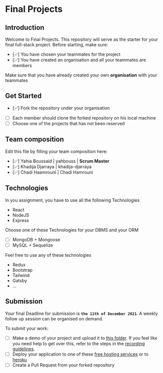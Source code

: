 # Final Projects

## Introduction

Welcome to Final Projects. This repository will serve as the starter for your final full-stack project.
Before starting, make sure:

- [✅] You have chosen your teammates for the project
- [✅] You have created an organisation and all your teammates are members

Make sure that you have already created your own **organisation** with your teammates

## Get Started

- [✅] Fork the repository under your organisation
- [ ] Each member should clone the forked repository on his local machine
- [ ] Choose one of the projects that has not been reserved

## Team composition

Edit this file by filling your team composition here:

- [✅] Yahia Boussaid | yahbouss | **Scrum Master**
- [✅] Khadija Djarraya | khadija-djarraya
- [✅] Chadi Haamrouni | Chadi Hamrouni

## Technologies

In you assignment, you have to use all the following Technologies

- React
- NodeJS
- Express

Choose one of these Technologies for your DBMS and your ORM

- [ ] MongoDB + Mongoose
- [ ] MySQL + Sequelize

Feel free to use any of these technologies

- Redux
- Bootstrap
- Tailwind
- Gatsby
- ...

## Submission

Your final Deadline for submission is **`the 11th of December 2021`**. A weekly follow up session can be organised on demand.

To submit your work:

- [ ] Make a demo of your project and upload it to [this folder](https://drive.google.com/drive/folders/14ndlnd1BK9EF7XdZLrgrNdtidr3X-r0a?usp=sharing). If you feel like you need help to get over this, refer to the steps in the [recording guidelines](./RECORDING.md).
- [ ] Deploy your application to one of these [free hosting services](https://blogs.devchallenges.io/posts/tJ26U8MhZTPgBSRSwpqr) or to [heroku](https://www.heroku.com/)
- [ ] Create a Pull Request from your forked repository
